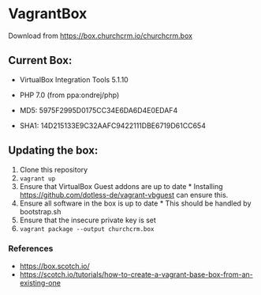 # VagrantBox

Download from https://box.churchcrm.io/churchcrm.box

## Current Box:
  
  *  VirtualBox Integration Tools 5.1.10
  *  PHP 7.0 (from  ppa:ondrej/php)

  *  MD5:  5975F2995D0175CC34E6DA6D4E0EDAF4
  *  SHA1: 14D215133E9C32AAFC9422111DBE6719D61CC654

## Updating the box:

  1.  Clone this repository
  2.  ```vagrant up```
  3.  Ensure that VirtualBox Guest addons are up to date
    * Installing https://github.com/dotless-de/vagrant-vbguest can ensure this.
  4.  Ensure all software in the box is up to date
    *  This should be handled by bootstrap.sh
  5. Ensure that the insecure private key is set
  6.  ```vagrant package --output churchcrm.box```
  
### References
  *  https://box.scotch.io/
  *  https://scotch.io/tutorials/how-to-create-a-vagrant-base-box-from-an-existing-one
